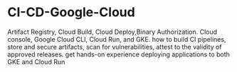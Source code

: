 # CI-CD-Google-Cloud
Artifact Registry, Cloud Build, Cloud Deploy,Binary Authorization.  Cloud console, Google Cloud CLI, Cloud Run, and GKE. how to build CI pipelines, store and secure artifacts, scan for vulnerabilities, attest to the validity of approved releases. get hands-on experience deploying applications to both GKE and Cloud Run
